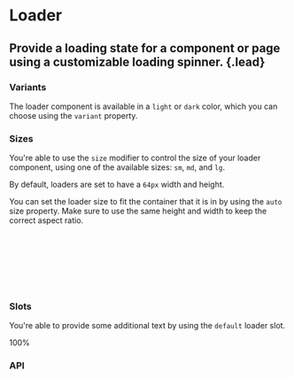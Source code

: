 # Loader
## Provide a loading state for a component or page using a customizable loading spinner. {.lead}

### Variants
The loader component is available in a `light` or `dark` color, which you can choose using the `variant` property.

<i-code-preview title="Loader Variants" link="https://github.com/inkline/inkline/tree/master/src/components/Loader">

<div>
    <div id="light-loader-example">
        <i-loader variant="light" />
    </div>
    <i-loader variant="dark" />
</div>

<template slot="html">

~~~html
<i-loader variant="light" />
~~~
~~~html
<i-loader variant="dark" />
~~~

</template>
</i-code-preview>

### Sizes
You're able to use the `size` modifier to control the size of your loader component, using one of the available sizes: `sm`, `md`, and `lg`. 

By default, loaders are set to have a `64px` width and height.

<i-code-preview title="Loader Sizes" link="https://github.com/inkline/inkline/tree/master/src/components/Loader">

<div>
    <i-loader size="sm" variant="dark" class="_margin-right-1" />
    <i-loader size="md" variant="dark" class="_margin-right-1" />
    <i-loader size="lg" variant="dark" />
</div>

<template slot="html">

~~~html
<i-loader size="sm" variant="dark" />
~~~

~~~html
<i-loader size="md" variant="dark" />
~~~

~~~html
<i-loader size="lg" variant="dark" />
~~~

</template>
</i-code-preview>

You can set the loader size to fit the container that it is in by using the `auto` size property. Make sure to use the same height and width to keep the correct aspect ratio.

<i-code-preview title="Loader Auto Size" link="https://github.com/inkline/inkline/tree/master/src/components/Loader">

<div style="width: 100px; height: 100px;">
    <i-loader size="auto" variant="dark" />
</div>

<template slot="html">

~~~html
<div style="height: 100px; width: 100px">
    <i-loader size="auto" variant="dark" />
</div>
~~~

</template>
</i-code-preview>


### Slots
You're able to provide some additional text by using the `default` loader slot.

<i-code-preview title="Loader Default Slot" link="https://github.com/inkline/inkline/tree/master/src/components/Loader">

<div>
    <i-loader variant="dark">100%</i-loader>
</div>

<template slot="html">

~~~html
<i-loader variant="dark">100%</i-loader>
~~~

</template>
</i-code-preview>

### API

<i-api-preview title="Loader API" markup="i-loader" expanded>
    <template slot="props">
        <i-table bordered responsive>
            <thead>
                <tr>
                    <th>Property</th>
                    <th>Description</th>
                    <th>Type</th>
                    <th>Accepted</th>
                    <th>Default</th>
                </tr>
            </thead>
            <tbody>
                <tr>
                    <td>count</td>
                    <td>Sets the number of elements that make up the loading spinner. To be used together with the `$loader-item-count` Sass variable.</td>
                    <td><code>Number</code></td>
                    <td></td>
                    <td><code>12</code></td>
                </tr>
                <tr>
                    <td>size</td>
                    <td>Sets the size of the loader component.</td>
                    <td><code>String</code></td>
                    <td><code>sm</code>, <code>md</code>, <code>lg</code></td>
                    <td><code>md</code></td>
                </tr>
                <tr>
                    <td>variant</td>
                    <td>Sets the color variant of the loader component.</td>
                    <td><code>String</code></td>
                    <td><code>light</code>, <code>dark</code></td>
                    <td><code>light</code></td>
                </tr>
            </tbody>
        </i-table>
    </template>
    <template slot="slots">
        <i-table bordered responsive class="_margin-bottom-0">
            <thead>
                <tr>
                    <th>Name</th>
                    <th>Description</th>
                </tr>
            </thead>
            <tbody>
                <tr>
                    <td>default</td>
                    <td>Slot for loader default content.</td>
                </tr>
            </tbody>
        </i-table>
    </template>
</i-api-preview>
